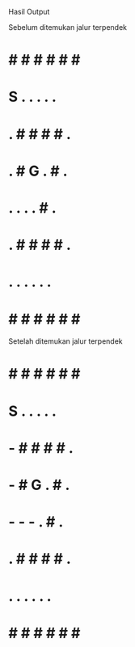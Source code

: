 Hasil Output

Sebelum ditemukan jalur terpendek
# # # # # # # #
# S . . . . . #
# . # # # # . #
# . # G . # . #
# . . . . # . #
# . # # # # . #
# . . . . . . #
# # # # # # # #

Setelah ditemukan jalur terpendek
# # # # # # # #
# S . . . . . #
# - # # # # . #
# - # G . # . #
# - - - . # . #
# . # # # # . #
# . . . . . . #
# # # # # # # #

